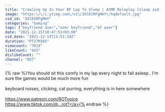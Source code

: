 ```yaml
---
title: "Crawling Up In Your BF Lap To Sleep | ASMR Roleplay [sleep aid] [keyboard noises] [gaming boyfriend]"
image: "https:\/\/i.ytimg.com\/vi\/I6lD1RFgMmY\/hqdefault.jpg"
vid_id: "I6lD1RFgMmY"
categories: "Gaming"
tags: ["boyfriend asmr","asmr boyfriend","bf asmr"]
date: "2021-12-15T18:47:51+03:00"
vid_date: "2021-12-13T11:51:34Z"
duration: "PT27M38S"
viewcount: "7818"
likeCount: "443"
dislikeCount: ""
channel: "ROT"
---
```

{% raw %}You should sit this comfy in my lap every night to fall asleep.. I'm sure the games would be much more fun<br /><br />keyboard noises, clicking, cat purring, everything is in here somewhere <br /><br /><a rel="nofollow" target="blank" href="https://www.patreon.com/ROTvoice">https://www.patreon.com/ROTvoice</a><br /><a rel="nofollow" target="blank" href="https://www.tiktok.com/@...rot?">https://www.tiktok.com/@...rot?</a>{% endraw %}
